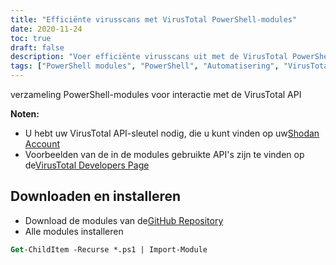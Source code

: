 ```yaml
---
title: "Efficiënte virusscans met VirusTotal PowerShell-modules"
date: 2020-11-24
toc: true
draft: false
description: "Voer efficiënte virusscans uit met de VirusTotal PowerShell-modules door de interactie met de VirusTotal API te automatiseren en uw beveiligingsworkflow te stroomlijnen."
tags: ["PowerShell modules", "PowerShell", "Automatisering", "VirusTotal", "Virusscans", "Domeinscans", "API sleutel", "VirusTotal API", "VirusTotal Ontwikkelaars Pagina", "Systeembeheer", "Beveiligingsworkflow", "Efficiënte virusscans", "Downloaden en installeren", "GitHub archief", "Voorbeelden van API-gebruik"]
---
```

 verzameling PowerShell-modules voor interactie met de VirusTotal API

**Noten:**
- U hebt uw VirusTotal API-sleutel nodig, die u kunt vinden op uw[Shodan Account](https://www.virustotal.com/gui/)
- Voorbeelden van de in de modules gebruikte API's zijn te vinden op de[VirusTotal Developers Page](https://developers.virustotal.com/reference#getting-started)

## Downloaden en installeren
- Download de modules van de[GitHub Repository](https://github.com/simeononsecurity/VirusTotal-PS)
- Alle modules installeren
```ps
Get-ChildItem -Recurse *.ps1 | Import-Module
```